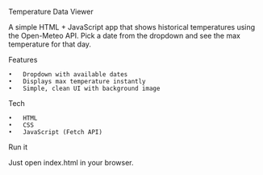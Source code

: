 Temperature Data Viewer

A simple HTML + JavaScript app that shows historical temperatures using the Open-Meteo API.
Pick a date from the dropdown and see the max temperature for that day.

Features

	•	Dropdown with available dates
	•	Displays max temperature instantly
	•	Simple, clean UI with background image

Tech

	•	HTML
	•	CSS
	•	JavaScript (Fetch API)

Run it

Just open index.html in your browser.
